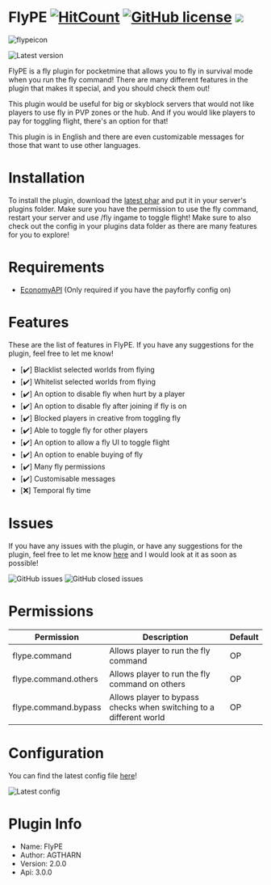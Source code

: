 # FlyPE [![HitCount](http://hits.dwyl.com/AGTHARN/FlyPE/master.svg)](http://hits.dwyl.com/AGTHARN/FlyPE/master) [![GitHub license](https://img.shields.io/github/license/AGTHARN/FlyPE)](https://github.com/AGTHARN/FlyPE/blob/master/LICENSE) [![](https://poggit.pmmp.io/shield.state/FlyPE)](https://poggit.pmmp.io/p/FlyPE)
![flypeicon](https://user-images.githubusercontent.com/63234276/82717419-895d2380-9cce-11ea-9d7e-0981d91c75fa.jpg)

![Latest version](https://img.shields.io/badge/Version-v1.0.1-orange?style=for-the-badge)

FlyPE is a fly plugin for pocketmine that allows you to fly in survival mode when you run the fly command! There are many different features in the plugin that makes it special, and you should check them out!

This plugin would be useful for big or skyblock servers that would not like players to use fly in PVP zones or the hub. And if you would like players to pay for toggling flight, there's an option for that!

This plugin is in English and there are even customizable messages for those that want to use other languages.

# Installation
To install the plugin, download the [latest phar](https://poggit.pmmp.io/p/FlyPE) and put it in your server's plugins folder. Make sure you have the permission to use the fly command, restart your server and use /fly ingame to toggle flight! Make sure to also check out the config in your plugins data folder as there are many features for you to explore!

# Requirements
+ [EconomyAPI](https://poggit.pmmp.io/p/EconomyAPI/5.7.2)
(Only required if you have the payforfly config on)

# Features
These are the list of features in FlyPE. If you have any suggestions for the plugin, feel free to let me know!

- [✔️] Blacklist selected worlds from flying
- [✔️] Whitelist selected worlds from flying
- [✔️] An option to disable fly when hurt by a player
- [✔️] An option to disable fly after joining if fly is on
- [✔️] Blocked players in creative from toggling fly
- [✔️] Able to toggle fly for other players
- [✔️] An option to allow a fly UI to toggle flight
- [✔️] An option to enable buying of fly
- [✔️] Many fly permissions
- [✔️] Customisable messages
- [❌] Temporal fly time

# Issues
If you have any issues with the plugin, or have any suggestions for the plugin, feel free to let me know [here](https://github.com/AGTHARN/FlyPE/issues) and I would look at it as soon as possible!

![GitHub issues](https://img.shields.io/github/issues/AGTHARN/FlyPE?style=for-the-badge) ![GitHub closed issues](https://img.shields.io/github/issues-closed/AGTHARN/FlyPE?style=for-the-badge)

# Permissions

Permission           | Description                                                        | Default |
-------------------- | ------------------------------------------------------------------ | ------- |
flype.command        | Allows player to run the fly command                               | OP      |
flype.command.others | Allows player to run the fly command on others                     | OP      |
flype.command.bypass | Allows player to bypass checks when switching to a different world | OP      |

# Configuration
You can find the latest config file [here](https://github.com/AGTHARN/FlyPE/blob/master/resources/config.yml)!

![Latest config](https://img.shields.io/badge/Config-v3-orange?style=for-the-badge)

# Plugin Info
+ Name: FlyPE
+ Author: AGTHARN
+ Version: 2.0.0
+ Api: 3.0.0
